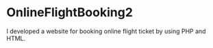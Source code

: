 # OnlineFlightBooking2
I developed a website for booking online flight ticket by using PHP and HTML.
